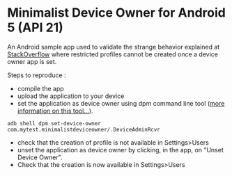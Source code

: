 # Minimalist Device Owner for Android 5 (API 21)

An Android sample app used to validate the strange behavior explained at [StackOverflow](http://stackoverflow.com/questions/27931008) where restricted profiles cannot be created once a device owner app is set.

Steps to reproduce : 

* compile the app
* upload the application to your device
* set the application as device owner using dpm command line tool ([more information on this tool...](http://florent-dupont.blogspot.fr/2015/01/android-shell-command-dpm-device-policy.html)).

```
adb shell dpm set-device-owner com.mytest.minimalistdeviceowner/.DeviceAdminRcvr
```

* check that the creation of profile is not available in Settings>Users
* unset the application as device owner by clicking, in the app, on "Unset Device Owner".
* Check that the creation is now available in Settings>Users


